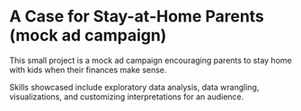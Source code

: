 # A Case for Stay-at-Home Parents (mock ad campaign)

This small project is a mock ad campaign encouraging parents to stay home with kids when their finances make sense.

Skills showcased include exploratory data analysis, data wrangling, visualizations, and customizing interpretations for an audience.

